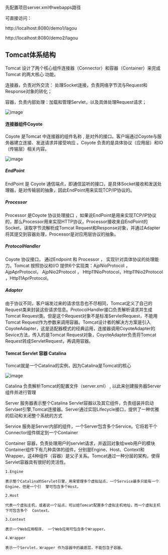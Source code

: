 先配置项目server.xml中webapps路径

可直接访问： 

http://localhost:8080/demo1/lagou

 http://localhost:8080/demo2/lagou



## Tomcat体系结构

Tomcat 设计了两个核⼼组件连接器（Connector）和容器（Container）来完成 Tomcat 的两⼤核⼼ 功能。 

连接器，负责对外交流： 处理Socket连接，负责⽹络字节流与Request和Response对象的转化；

容器，负责内部处理：加载和管理Servlet，以及具体处理Request请求；

![image](https://github.com/flyingzh/minitomcat/tree/master/image/image-20200331221514521.png)

#### 连接器组件Coyote

Coyote 是Tomcat 中连接器的组件名称 , 是对外的接口。客户端通过Coyote与服务器建立连接、发送请求并接受响应 。Coyote 负责的是具体协议（应⽤层）和IO（传输层）相关内容。

![image](https://github.com/flyingzh/minitomcat/tree/master/image/image-20200331221746304.png)

##### EndPoint

EndPoint 是 Coyote 通信端点，即通信监听的接⼝，是具体Socket接收和发送处理器，是对传输层的抽象，因此EndPoint用来实现TCP/IP协议的。

##### Processor

Processor 是Coyote 协议处理接口 ，如果说EndPoint是⽤来实现TCP/IP协议的，那么Processor用来实现HTTP协议，Processor接收来自EndPoint的Socket，读取字节流解析成Tomcat Request和Response对象，并通过Adapter将其提交到容器处理，Processor是对应用层协议的抽象。

##### ProtocolHandler

Coyote 协议接口， 通过Endpoint 和 Processor ， 实现针对具体协议的处理能力。Tomcat 按照协议和I/O 提供6个实现类：AjpNioProtocol ，AjpAprProtocol， AjpNio2Protocol ， Http11NioProtocol，Http11Nio2Protocol ，Http11AprProtocol。

##### Adapter

由于协议不同，客户端发过来的请求信息也不尽相同，Tomcat定义了自己的Request类来封装这些请求信息。ProtocolHandler接口负责解析请求并生成Tomcat Request类。但是这个Request对象不是标准ServletRequest，不能用Tomcat Request作为参数来调⽤容器。Tomcat设计者的解决方⽅案是引入CoyoteAdapter，这是适配器模式的经典运用，连接器调用CoyoteAdapter的Sevice方法，传入的是Tomcat Request对象，CoyoteAdapter负责将Tomcat Request转成ServletRequest，再调用容器。

#### Tomcat Servlet 容器 Catalina

Tomcat就是一个Catalina的实例，因为Catalina是Tomcat的核心

![image](https://github.com/flyingzh/minitomcat/tree/master/image/image-20200331221726715.png)

Catalina
负责解析Tomcat的配置文件（server.xml） , 以此来创建服务器Server组件并进行管理

Server
服务器表示整个Catalina Servlet容器以及其它组件，负责组装并启动Servlaet引擎,Tomcat连接器。Server通过实现Lifecycle接口，提供了一种优雅的启动和关闭整个系统的方式

Service
服务是Server内部的组件，一个Server包含多个Service。它将若干个Connector组件绑定到一个Container

Container
容器，负责处理用户的servlet请求，并返回对象给web用户的模块Container组件下有几种具体的组件，分别是Engine、Host、Context和Wrapper。这4种组件（容器）是父子关系。Tomcat通过一种分层的架构，使得Servlet容器具有很好的灵活性。

	1.Engine
	
	表示整个Catalina的Servlet引擎，用来管理多个虚拟站点，一个Service最多只能有一个Engine，但是一个引	擎可包含多个Host。
	
	2.Host
	
	代表一个虚拟主机，或者说一个站点，可以给Tomcat配置多个虚拟主机地址，而一个虚拟主机下可包含多个	Context。
	
	3.Context
	
	表示一个Web应用程序， 一个Web应⽤可包含多个Wrapper。
	
	4.Wrapper
	
	表示一个Servlet，Wrapper 作为容器中的最底层，不能包含子容器。
